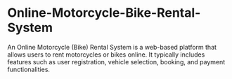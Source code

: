 # Online-Motorcycle-Bike-Rental-System

An Online Motorcycle (Bike) Rental System is a web-based platform that allows users to rent motorcycles or bikes online. It typically includes features such as user registration, vehicle selection, booking, and payment functionalities.
